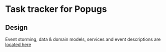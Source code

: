 # Task tracker for Popugs


## Design
Event storming, data & domain models, services and event descriptions are [located here](https://miro.com/app/board/uXjVPR1YWZA=/?moveToWidget=3458764534854874499&cot=14)